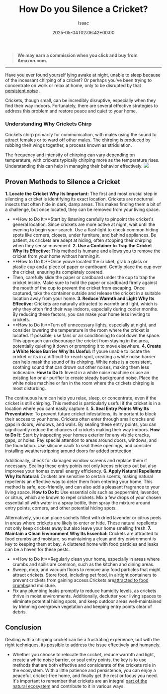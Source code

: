 ﻿---
author: Isaac
layout: post
title: How Do you Silence a Cricket?
date: '2025-05-04T02:06:42+00:00'
categories:
- Crickets
- Guide
tags: []
slug: /how-do-you-silence-a-cricket/
lastmod: 2025-05-07T12:21:27+03:00
---
> **We may earn a commission when you click and buy from Amazon.com.**
>

---
Have you ever found yourself lying awake at night, unable to sleep because of the incessant chirping of a cricket? Or perhaps you've been trying to concentrate on work or relax at home, only to be disrupted by that
[persistent noise](https://pestpolicy.com/how-to-get-rid-of-crickets-outside/)
.

Crickets, though small, can be incredibly disruptive, especially when they find their way indoors. Fortunately, there are several effective strategies to address this problem and restore peace and quiet to your home.
### Understanding Why Crickets Chirp
Crickets chirp primarily for communication, with males using the sound to attract females or to ward off other males. The chirping is produced by rubbing their wings together, a process known as stridulation.

The frequency and intensity of chirping can vary depending on temperature, with crickets typically chirping more as the temperature rises. Understanding this can help in managing their behavior effectively.
![](/assets/img/03/How-Do-you-Silence-a-Cricket-300x200.jpg)
## Proven Methods to Silence a Cricket
**1. Locate the Cricket**
**Why Its Important:**
The first and most crucial step in silencing a cricket is identifying its exact location. Crickets are nocturnal insects that often hide in dark, damp areas. This makes finding them a bit of a challenge, but once located, they can be removed from your living space.
- **How to Do It:**Start by listening carefully to pinpoint the cricket's general location. Since crickets are more active at night, wait until the evening to begin your search. Use a flashlight to check common hiding spots like corners, closets, under furniture, and behind appliances. Be patient, as crickets are adept at hiding, often stopping their chirping when they sense movement.
**2. Use a Container to Trap the Cricket**
**Why Its Effective:**
This method is humane and allows you to remove the cricket from your home without harming it.
- **How to Do It:**Once youve located the cricket, grab a glass or plastic cup and a piece of paper or cardboard. Gently place the cup over the cricket, ensuring its completely covered.
- Then, carefully slide the paper or cardboard under the cup to trap the cricket inside. Make sure to hold the paper or cardboard firmly against the mouth of the cup to prevent the cricket from escaping. Once captured, take the container outside and release the cricket in a suitable location away from your home.
**3. Reduce Warmth and Light**
**Why Its Effective:**
Crickets are naturally attracted to warmth and light, which is why they often find their way indoors, especially during cooler months. By reducing these factors, you can make your home less inviting to crickets.
- **How to Do It:**Turn off unnecessary lights, especially at night, and consider lowering the temperature in the room where the cricket is located. If possible, use fans or air conditioning to cool down the space. This approach can discourage the cricket from staying in the area, potentially quieting it down or prompting it to move elsewhere.
**4. Create a White Noise Barrier**
**Why Its Useful:**
If youre unable to locate the cricket or its in a difficult-to-reach spot, creating a white noise barrier can help mask the sound of its chirping. White noise is a consistent, soothing sound that can drown out other noises, making them less noticeable.
**How to Do It:**
Invest in a white noise machine or use an existing fan or air purifier to create steady background noise. Place the white noise machine or fan in the room where the crickets chirping is most disturbing.

The continuous hum can help you relax, sleep, or concentrate, even if the cricket is still chirping. This method is particularly useful if the cricket is in a location where you cant easily capture it.
**5. Seal Entry Points**
**Why Its Preventative:**
To prevent future cricket infestations, its important to block their access to your home. Crickets often enter through small cracks and gaps in doors, windows, and walls. By sealing these entry points, you can significantly reduce the chances of crickets making their way indoors.
**How to Do It:**
Start by inspecting your homes exterior for any visible cracks, gaps, or holes. Pay special attention to areas around doors, windows, and the foundation. Use silicone caulk to seal these openings, and consider installing weatherstripping around doors for added protection.

Additionally, check for damaged window screens and replace them if necessary. Sealing these entry points not only keeps crickets out but also improves your homes overall energy efficiency.
**6. Apply Natural Repellents**
**Why Its Natural:**
Crickets are sensitive to certain scents, making natural repellents an effective way to deter them from entering your home. This method is safe, eco-friendly, and can also add a pleasant fragrance to your living space.
**How to Do It:**
Use essential oils such as peppermint, lavender, or citrus, which are known to repel crickets. Mix a few drops of your chosen essential oil with water in a spray bottle, then spray the mixture around entry points, corners, and other potential hiding spots.

Alternatively, you can place sachets filled with dried lavender or citrus peels in areas where crickets are likely to enter or hide. These natural repellents not only keep crickets away but also leave your home smelling fresh.
**7. Maintain a Clean Environment**
**Why Its Essential:**
Crickets are attracted to food crumbs and moisture, so maintaining a clean and dry environment is key to keeping them at bay. A cluttered home with food particles and leaks can be a haven for these pests.
- **How to Do It:**Regularly clean your home, especially in areas where crumbs and spills are common, such as the kitchen and dining areas.
- Sweep, mop, and vacuum floors to remove any food particles that might attract crickets. Store food, including pet food, in airtight containers to prevent crickets from gaining access.Crickets are[attracted to food crumbs](https://pestpolicy.com/are-crickets-herbivores-or-omnivores/)and moisture.
- Fix any plumbing leaks promptly to reduce humidity levels, as crickets thrive in moist environments. Additionally, declutter your living spaces to eliminate potential hiding spots, and keep outdoor areas well-maintained by trimming overgrown vegetation and keeping entry points clear of debris.
## Conclusion
Dealing with a chirping cricket can be a frustrating experience, but with the right techniques, its possible to address the issue effectively and humanely.
- Whether you choose to relocate the cricket, reduce warmth and light, create a white noise barrier, or seal entry points, the key is to use methods that are both effective and considerate of the crickets role in the ecosystem.
With a little patience and persistence, you can enjoy a peaceful, cricket-free home, and finally get the rest or focus you need.
It's important to remember that crickets are an integral
[part of the natural ecosystem](https://pestpolicy.com/are-crickets-good-or-bad/)
and contribute to it in various ways.